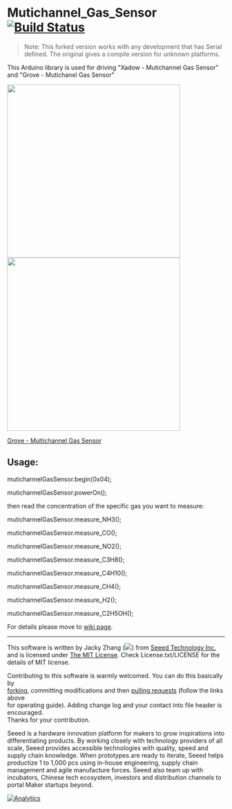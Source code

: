 # Mutichannel_Gas_Sensor  [![Build Status](https://travis-ci.com/Seeed-Studio/Mutichannel_Gas_Sensor.svg?branch=master)](https://travis-ci.com/Seeed-Studio/Mutichannel_Gas_Sensor)

> Note: This forked version works with any development that has Serial defined. The original gives a compile version for unknown platforms.

This Arduino library is used for driving "Xadow - Mutichannel Gas Sensor" and "Grove - Mutichanel Gas Sensor"

<img src=https://statics3.seeedstudio.com/images/product/101020088%201.jpg width=400><img src=https://statics3.seeedstudio.com/product/101020088%201_01.jpg width=400>

[Grove - Multichannel Gas Sensor](https://www.seeedstudio.com/s/Grove-Multichannel-Gas-Sensor-p-2502.html)

## Usage:

mutichannelGasSensor.begin(0x04);

mutichannelGasSensor.powerOn();

then read the concentration of the specific gas you want to measure:

mutichannelGasSensor.measure_NH3();

mutichannelGasSensor.measure_CO();

mutichannelGasSensor.measure_NO2();

mutichannelGasSensor.measure_C3H8();

mutichannelGasSensor.measure_C4H10();

mutichannelGasSensor.measure_CH4();

mutichannelGasSensor.measure_H2();

mutichannelGasSensor.measure_C2H5OH();

For details please move to [wiki page](http://wiki.seeedstudio.com/Grove-Multichannel_Gas_Sensor/).
 
 
 
----

This software is written by Jacky Zhang (![](http://www.seeedstudio.com/wiki/images/8/8f/Email_addr_of_jacky_zhang.png)) from [Seeed Technology Inc.](http://www.seeed.cc) and is licensed under [The MIT License](http://opensource.org/licenses/mit-license.php). Check License.txt/LICENSE for the details of MIT license.<br>

Contributing to this software is warmly welcomed. You can do this basically by<br>
[forking](https://help.github.com/articles/fork-a-repo), committing modifications and then [pulling requests](https://help.github.com/articles/using-pull-requests) (follow the links above<br>
for operating guide). Adding change log and your contact into file header is encouraged.<br>
Thanks for your contribution.

Seeed is a hardware innovation platform for makers to grow inspirations into differentiating products. By working closely with technology providers of all scale, Seeed provides accessible technologies with quality, speed and supply chain knowledge. When prototypes are ready to iterate, Seeed helps productize 1 to 1,000 pcs using in-house engineering, supply chain management and agile manufacture forces. Seeed also team up with incubators, Chinese tech ecosystem, investors and distribution channels to portal Maker startups beyond.


[![Analytics](https://ga-beacon.appspot.com/UA-46589105-3/Mutichannel_Gas_Sensor)](https://github.com/igrigorik/ga-beacon)

